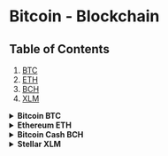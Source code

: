 # Bitcoin - Blockchain

## Table of Contents
1. [BTC](#btc)
1. [ETH](#eth)
1. [BCH](#bch)
1. [XLM](#xlm)

<details>
  <summary><b id="btc">Bitcoin BTC</b></summary>

```1NVB342VbqrTruF3jraWes12KuzY9aDjwe```
</details>

<details>
  <summary><b id="eth">Ethereum ETH</b></summary>

```0xEdAE7e18973cff42D2d32633740253Ee76FE1628```
</details>

<details>
  <summary><b id="bch">Bitcoin Cash BCH</b></summary>

```BCH```
</details>

<details>
  <summary><b id="xlm">Stellar XLM</b></summary>

```XLM```
</details>
